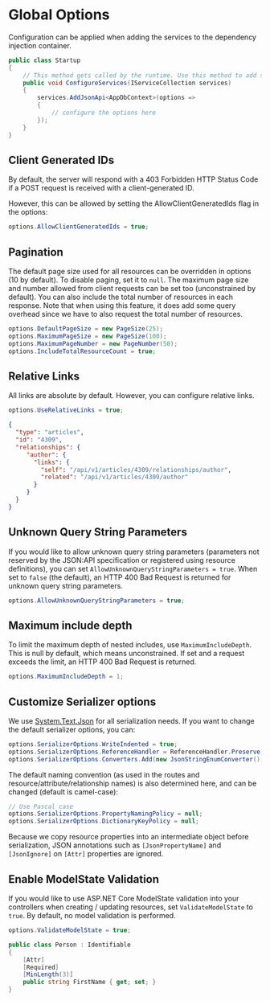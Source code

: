 # Global Options

Configuration can be applied when adding the services to the dependency injection container.

```c#
public class Startup
{
    // This method gets called by the runtime. Use this method to add services to the container.
    public void ConfigureServices(IServiceCollection services)
    {
        services.AddJsonApi<AppDbContext>(options =>
        {
            // configure the options here
        });
    }
}
```

## Client Generated IDs

By default, the server will respond with a 403 Forbidden HTTP Status Code if a POST request is received with a client-generated ID.

However, this can be allowed by setting the AllowClientGeneratedIds flag in the options:

```c#
options.AllowClientGeneratedIds = true;
```

## Pagination

The default page size used for all resources can be overridden in options (10 by default). To disable paging, set it to `null`.
The maximum page size and number allowed from client requests can be set too (unconstrained by default).
You can also include the total number of resources in each response. Note that when using this feature, it does add some query overhead since we have to also request the total number of resources.

```c#
options.DefaultPageSize = new PageSize(25);
options.MaximumPageSize = new PageSize(100);
options.MaximumPageNumber = new PageNumber(50);
options.IncludeTotalResourceCount = true;
```

## Relative Links

All links are absolute by default. However, you can configure relative links.

```c#
options.UseRelativeLinks = true;
```

```json
{
  "type": "articles",
  "id": "4309",
  "relationships": {
     "author": {
       "links": {
         "self": "/api/v1/articles/4309/relationships/author",
         "related": "/api/v1/articles/4309/author"
       }
     }
  }
}
```

## Unknown Query String Parameters

If you would like to allow unknown query string parameters (parameters not reserved by the JSON:API specification or registered using resource definitions), you can set `AllowUnknownQueryStringParameters = true`. When set to `false` (the default), an HTTP 400 Bad Request is returned for unknown query string parameters.

```c#
options.AllowUnknownQueryStringParameters = true;
```

## Maximum include depth

To limit the maximum depth of nested includes, use `MaximumIncludeDepth`. This is null by default, which means unconstrained. If set and a request exceeds the limit, an HTTP 400 Bad Request is returned.

```c#
options.MaximumIncludeDepth = 1;
```

## Customize Serializer options

We use [System.Text.Json](https://www.nuget.org/packages/System.Text.Json) for all serialization needs.
If you want to change the default serializer options, you can:

```c#
options.SerializerOptions.WriteIndented = true;
options.SerializerOptions.ReferenceHandler = ReferenceHandler.Preserve;
options.SerializerOptions.Converters.Add(new JsonStringEnumConverter());
```

The default naming convention (as used in the routes and resource/attribute/relationship names) is also determined here, and can be changed (default is camel-case):

```c#
// Use Pascal case
options.SerializerOptions.PropertyNamingPolicy = null;
options.SerializerOptions.DictionaryKeyPolicy = null;
```

Because we copy resource properties into an intermediate object before serialization, JSON annotations such as `[JsonPropertyName]` and `[JsonIgnore]` on `[Attr]` properties are ignored.


## Enable ModelState Validation

If you would like to use ASP.NET Core ModelState validation into your controllers when creating / updating resources, set `ValidateModelState` to `true`. By default, no model validation is performed.

```c#
options.ValidateModelState = true;
```

```c#
public class Person : Identifiable
{
    [Attr]
    [Required]
    [MinLength(3)]
    public string FirstName { get; set; }
}
```
